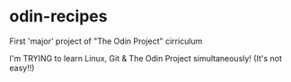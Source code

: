 # odin-recipes
First 'major' project of "The Odin Project" cirriculum

I'm TRYING to learn Linux, Git & The Odin Project simultaneously!
(It's not easy!!)

